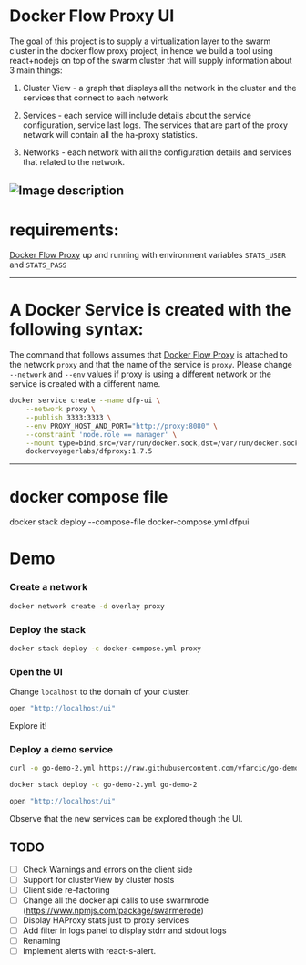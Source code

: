 # Docker Flow Proxy UI

The goal of this project is to supply a virtualization layer to the swarm cluster in the docker flow proxy project,
in hence we build a tool using react+nodejs on top of the swarm cluster that will supply information about 3 main things:

1. Cluster View - a graph that displays all the network in the cluster and the services that connect to each network

2. Services - each service will include details about the service configuration, service last logs.
             The services that are part of the proxy network will contain all the ha-proxy statistics.

3. Networks - each network with all the configuration details and services that related to the network.

![Image description](https://github.com/vldocker/dfp-ui/blob/master/first-page.png)
-------------------------------------------------------------------------------------------------------------------------
 # requirements:

[Docker Flow Proxy](http://proxy.dockerflow.com/) up and running with environment variables `STATS_USER` and `STATS_PASS`

-------------------------------------------------------------------------------------------------------------------------
 # A Docker Service is created with the following syntax:

The command that follows assumes that [Docker Flow Proxy](http://proxy.dockerflow.com/) is attached to the network `proxy` and that the name of the service is `proxy`. Please change `--network` and `--env` values if proxy is using a different network or the service is created with a different name.

```bash
docker service create --name dfp-ui \
    --network proxy \
    --publish 3333:3333 \
    --env PROXY_HOST_AND_PORT="http://proxy:8080" \
    --constraint 'node.role == manager' \
    --mount type=bind,src=/var/run/docker.sock,dst=/var/run/docker.sock \
    dockervoyagerlabs/dfproxy:1.7.5
```

-------------------------------------------------------------------------------------------------------------------------
 # docker compose file

docker stack deploy --compose-file docker-compose.yml dfpui  

# Demo

### Create a network

```bash
docker network create -d overlay proxy
```

### Deploy the stack

```bash
docker stack deploy -c docker-compose.yml proxy
```

### Open the UI

Change `localhost` to the domain of your cluster.

```bash
open "http://localhost/ui"
```

Explore it!

### Deploy a demo service

```bash
curl -o go-demo-2.yml https://raw.githubusercontent.com/vfarcic/go-demo-2/master/stack.yml

docker stack deploy -c go-demo-2.yml go-demo-2

open "http://localhost/ui"
```

Observe that the new services can be explored though the UI.


## TODO

- [ ] Check Warnings and errors on the client side
- [ ] Support for clusterView by cluster hosts
- [ ] Client side re-factoring
- [ ] Change all the docker api calls to use swarmrode (https://www.npmjs.com/package/swarmerode)
- [ ] Display HAProxy stats just to proxy services
- [ ] Add filter in logs panel to display stdrr and stdout logs
- [ ] Renaming
- [ ] Implement alerts with react-s-alert.
